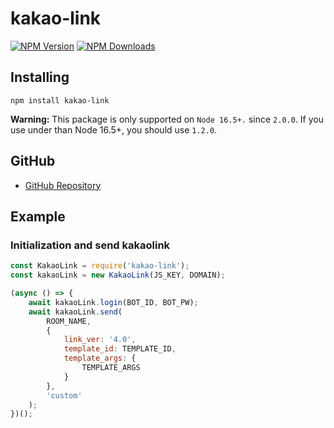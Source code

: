 # kakao-link
[![NPM Version](https://img.shields.io/npm/v/kakao-link.svg?maxAge=3600)](https://www.npmjs.com/package/kakao-link)
[![NPM Downloads](https://img.shields.io/npm/dt/kakao-link.svg?maxAge=3600)](https://www.npmjs.com/package/kakao-link)

## Installing
`npm install kakao-link`

**Warning:** This package is only supported on `Node 16.5+.` since `2.0.0`. If you use under than Node 16.5+, you should use `1.2.0`.

## GitHub
- [GitHub Repository](https://github.com/cjh980402/kakao-link)

## Example
### Initialization and send kakaolink
```js
const KakaoLink = require('kakao-link');
const kakaoLink = new KakaoLink(JS_KEY, DOMAIN);

(async () => {
    await kakaoLink.login(BOT_ID, BOT_PW);
    await kakaoLink.send(
        ROOM_NAME,
        {
            link_ver: '4.0',
            template_id: TEMPLATE_ID,
            template_args: {
                TEMPLATE_ARGS
            }
        },
        'custom'
    );
})();
```